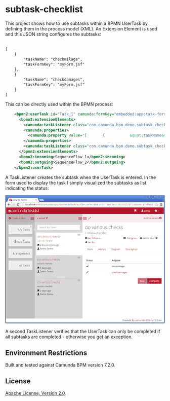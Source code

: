 subtask-checklist
=========================

This project shows how to use subtasks within a BPMN UserTask by defining them in the process model (XML). An Extension Element is used and this JSON string configures the subtasks:

<pre><code>
[
    {
        "taskName": "checkmilage",
        "taskFormKey": "myForm.jsf"
    },
    {
        "taskName": "checkdamages",
        "taskFormKey": "myForm.jsf"
    }
]
</code></pre>

This can be directly used within the BPMN process:

```xml
    <bpmn2:userTask id="Task_1" camunda:formKey="embedded:app:task-form.html" name="do various checks">
      <bpmn2:extensionElements>
        <camunda:taskListener class="com.camunda.bpm.demo.subtask_checklist.CreateSubTasksListener" event="create"/>
        <camunda:properties>
          <camunda:property value="[       {           &quot;taskName&quot;: &quot;checkmilage&quot;,           &quot;taskFormKey&quot;: &quot;myForm.jsf&quot;       },       {           &quot;taskName&quot;: &quot;checkdamages&quot;,           &quot;taskFormKey&quot;: &quot;myForm.jsf&quot;       }   ]" name="subtaskConfiguration"/>
        </camunda:properties>
        <camunda:taskListener class="com.camunda.bpm.demo.subtask_checklist.VerifySubtasksEndedListener" event="complete"/>
      </bpmn2:extensionElements>
      <bpmn2:incoming>SequenceFlow_1</bpmn2:incoming>
      <bpmn2:outgoing>SequenceFlow_2</bpmn2:outgoing>
    </bpmn2:userTask>
```

A TaskListener creates the subtask when the UserTask is entered. In the form used to display the task I simply visualized the subtasks as list indicating the status:

![Screenshot](screenshot.png)

A second TaskListener verifies that the UserTask can only be completed if all subtasks are completed - otherwise you get an exception.


Environment Restrictions
------------------------

Built and tested against Camunda BPM version 7.2.0.



License
-------

[Apache License, Version 2.0](http://www.apache.org/licenses/LICENSE-2.0).
